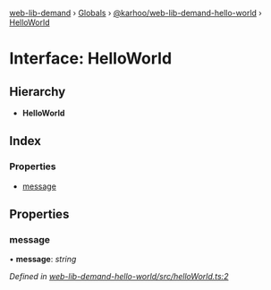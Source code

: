 [web-lib-demand](../README.md) › [Globals](../globals.md) › [@karhoo/web-lib-demand-hello-world](../modules/_karhoo_web_lib_demand_hello_world.md) › [HelloWorld](_karhoo_web_lib_demand_hello_world.helloworld.md)

# Interface: HelloWorld

## Hierarchy

* **HelloWorld**

## Index

### Properties

* [message](_karhoo_web_lib_demand_hello_world.helloworld.md#message)

## Properties

###  message

• **message**: *string*

*Defined in [web-lib-demand-hello-world/src/helloWorld.ts:2](https://github.com/karhoo/web-lib-demand/blob/41d4063/packages/web-lib-demand-hello-world/src/helloWorld.ts#L2)*
